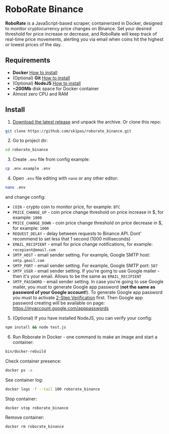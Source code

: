 # RoboRate Binance

**RoboRate** is a JavaScript-based scraper, containerized in Docker, designed to monitor cryptocurrency price changes on Binance. Set your desired threshold for price increase or decrease, and RoboRate will keep track of real-time price movements, alerting you via email when coins hit the highest or lowest prices of the day.

## Requirements 
- **Docker** [How to install](https://docs.docker.com/engine/install/)
- (Optional) **Git** [How to install](https://git-scm.com/book/en/v2/Getting-Started-Installing-Git)
- (Optional) **NodeJS** [How to install](https://nodejs.org/en/learn/getting-started/how-to-install-nodejs)
- **~200Mb** disk space for Docker container
- Almost zero CPU and RAM

## Install
1. [Download the latest release](https://github.com/sk1pas/roborate_binance/releases/) and unpack the archive. Or clone this repo:
```bash
git clone https://github.com/sk1pas/roborate_binance.git
```
2. Go to project dir:
```bash
cd roborate_binance
```
3. Create `.env` file from config example:
```bash
cp .env.example .env
```
4. Open `.env` file editing with `nano` or any other editor:
```bash
nano .env
```
and change config:
- `COIN` - crypto coin to monitor price, for example: `BTC`
- `PRICE_CHANGE_UP` - coin price change threshold on price increase in $, for example: `1000`
- `PRICE_CHANGE_DOWN` - coin price change threshold on price decrease in $, for example: `1000`
- `REQUEST_DELAY` - delay between requests to Binance API. Dont' recommend to set less that 1 second (1000 milliseconds)
- `EMAIL_RECIPIENT` - email for price change notifications, for example: `recepient@email.com`
- `SMTP_HOST` - email sender setting. For example, Google SMTP host: `smtp.gmail.com`
- `SMTP_PORT` - email sender setting. For example, Google SMTP port: `587`
- `SMTP_USER` - email sender setting. If you're going to use Google mailer - then it's your email. Allows to be the same as `EMAIL_RECIPIENT`
- `SMTP_PASSWORD` - email sender setting. In case you're going to use Google mailer, you must to generate Google app password (**not the same as password of your Google account!**). To generate Google app password you must to activate [2-Step Verification](https://support.google.com/accounts/answer/185839?hl=en&co=GENIE.Platform%3DDesktop) first. Then Google app password creating will be available on page: https://myaccount.google.com/apppasswords

5. (Optional) If you have installed NodeJS, you can verify your config:
```bash
npm install && node test.js
```
6. Run Roborate in Docker - one command to make an image and start a container:
```bash
bin/docker-rebuild
```
Check container presence:
```bash
docker ps -a
```
See container log:
```bash
docker logs -f --tail 100 roborate_binance
```
Stop container:
```bash
docker stop roborate_binance
```
Remove container:
```bash
docker rm roborate_binance
```

